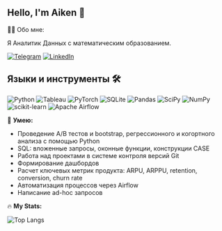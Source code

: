 ## Hello, I'm Aiken 👋


👨‍💻 Обо мне:

Я Аналитик Данных  с математическим образованием.

[![Telegram](https://img.shields.io/badge/Telegram-2CA5E0?style=for-the-badge&logo=telegram&logoColor=white)](https://t.me/DeltaMind)
[![LinkedIn](https://img.shields.io/badge/LinkedIn-0077B5?style=for-the-badge&logo=linkedin&logoColor=white)](https://www.linkedin.com/in/aiken-kazin-302648208)


## Языки и инструменты 🛠️

![Python](https://img.shields.io/badge/-Python-000?style=flat&logo=python)
![Tableau](https://img.shields.io/badge/-Tableau-000?style=flat&logo=tableau)
![PyTorch](https://img.shields.io/badge/-PyTorch-000?style=flat&logo=pytorch)
![SQLite](https://img.shields.io/badge/-SQLite-000?style=flat&logo=sqlite)
![Pandas](https://img.shields.io/badge/-Pandas-000?style=flat&logo=pandas)
![SciPy](https://img.shields.io/badge/-SciPy-000?style=flat&logo=scipy)
![NumPy](https://img.shields.io/badge/-NumPy-000?style=flat&logo=numpy)
![scikit-learn](https://img.shields.io/badge/-ScikitLearn-000?style=flat&logo=scikitlearn)
![Apache Airflow](https://img.shields.io/badge/-Apache%20Airflow-000?style=flat&logo=apache-airflow)

🤘 **Умею:**

- Проведение A/B тестов и bootstrap, регрессионного и когортного анализа с помощью Python
- SQL: вложенные запросы, оконные функции, конструкции CASE
- Работа над проектами в системе контроля версий Git
- Формирование дашбордов
- Расчет ключевых метрик продукта: ARPU, ARPPU, retention, conversion, churn rate
- Автоматизация процессов через Airflow
- Написание ad-hoc запросов


🔥 **My Stats:**

![Top Langs](https://github-readme-stats.vercel.app/api/top-langs/?username=aiken-kazin&layout=compact&theme=default)


<!--
**aiken-kazin/aiken-kazin** is a ✨ _special_ ✨ repository because its `README.md` (this file) appears on your GitHub profile.

Here are some ideas to get you started:

- 🔭 I’m currently working on ...
- 🌱 I’m currently learning ...
- 👯 I’m looking to collaborate on ...
- 🤔 I’m looking for help with ...
- 💬 Ask me about ...
- 📫 How to reach me: ...
- 😄 Pronouns: ...
- ⚡ Fun fact: ...
-->
